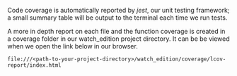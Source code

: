 Code coverage is automatically reported by _jest_, our unit testing framework; a small summary table will be output to the terminal each time we run tests. 

A more in depth report on each file and the function coverage is created in a coverage folder in our watch_edition project directory. It can be be viewed when we open the link below in our browser.

```file:///<path-to-your-project-directory>/watch_edition/coverage/lcov-report/index.html```
